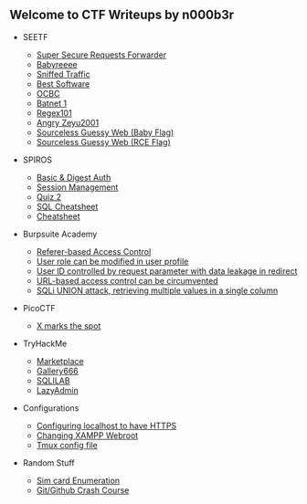 ## Welcome to CTF Writeups by n000b3r

- SEETF
  - [Super Secure Requests Forwarder](seetf/seetf_ssrf.md)
  - [Babyreeee](seetf/seetf_baby_re.md)
  - [Sniffed Traffic](seetf/seetf_sniff_traffic.md)
  - [Best Software](seetf/seetf_best_software.md)
  - [OCBC](seetf/seetf_ocbc.md)
  - [Batnet 1](seetf/seetf_batnet1.md)
  - [Regex101](seetf/seetf_regex101.md)
  - [Angry Zeyu2001](seetf/seetf_angryzeyu2001.md)
  - [Sourceless Guessy Web (Baby Flag)](seetf/seetf_sgw_lfi.md)
  - [Sourceless Guessy Web (RCE Flag)](seetf/seetf_sgw_rce.md)

- SPIROS
  - [Basic & Digest Auth](spiros/README.md)
  - [Session Management](spiros/session_management.md)
  - [Quiz 2](spiros/quiz2.md)
  - [SQL Cheatsheet](spiros/sql_cheatsheet.md)
  - [Cheatsheet](spiros/cheatsheet.md)

- Burpsuite Academy
  - [Referer-based Access Control](burpsuite/referer_access_control.md)
  - [User role can be modified in user profile](burpsuite/user_role_mod.md)
  - [User ID controlled by request parameter with data leakage in redirect](burpsuite/user_id_access_control.md)
  - [URL-based access control can be circumvented](burpsuite/circumventing_url_based_para.md)
  - [SQLi UNION attack, retrieving multiple values in a single column](burpsuite/sqli_union_dump.md)

- PicoCTF
  - [X marks the spot](picoctf/xmarksthespot.md)

- TryHackMe
  - [Marketplace](thm/marketplace.md)
  - [Gallery666](thm/gallery666.md)
  - [SQLILAB](thm/sqlilab.md)
  - [LazyAdmin](thm/lazy_admin.md)

- Configurations
  - [Configuring localhost to have HTTPS](configurations/localhost_to_https.md)
  - [Changing XAMPP Webroot](configurations/changing_webroot.md)
  - [Tmux config file](configurations/tmux_conf.md)

- Random Stuff
  - [Sim card Enumeration](randstuff/simcard.md)
  - [Git/Github Crash Course](randstuff/git.md)